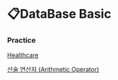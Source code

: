 # 📋DataBase Basic

### Practice

[Healthcare](./Practice_2/README.md)



[산술 연산자 (Arithmetic Operator)](#%EF%B8%8F-산술-연산자-arithmetic-operator)


